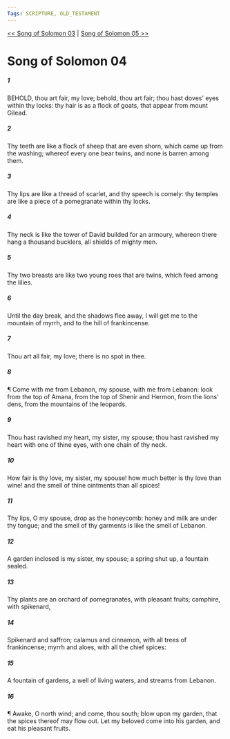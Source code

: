 ```yaml
---
Tags: SCRIPTURE, OLD_TESTAMENT
---
```


[<< Song of Solomon 03](OLD_TESTAMENT/22_Song_of_Solomon/Song_of_Solomon_03.md) | [Song of Solomon 05 >>](OLD_TESTAMENT/22_Song_of_Solomon/Song_of_Solomon_05.md)

# Song of Solomon 04

##### 1
 BEHOLD, thou art fair, my love; behold, thou art fair; thou hast doves' eyes within thy locks: thy hair is as a flock of goats, that appear from mount Gilead.
##### 2
 Thy teeth are like a flock of sheep that are even shorn, which came up from the washing; whereof every one bear twins, and none is barren among them.
##### 3
 Thy lips are like a thread of scarlet, and thy speech is comely: thy temples are like a piece of a pomegranate within thy locks.
##### 4
 Thy neck is like the tower of David builded for an armoury, whereon there hang a thousand bucklers, all shields of mighty men.
##### 5
 Thy two breasts are like two young roes that are twins, which feed among the lilies.
##### 6
 Until the day break, and the shadows flee away, I will get me to the mountain of myrrh, and to the hill of frankincense.
##### 7
 Thou art all fair, my love; there is no spot in thee.
##### 8
 ¶ Come with me from Lebanon, my spouse, with me from Lebanon: look from the top of Amana, from the top of Shenir and Hermon, from the lions' dens, from the mountains of the leopards.
##### 9
 Thou hast ravished my heart, my sister, my spouse; thou hast ravished my heart with one of thine eyes, with one chain of thy neck.
##### 10
 How fair is thy love, my sister, my spouse! how much better is thy love than wine! and the smell of thine ointments than all spices!
##### 11
 Thy lips, O my spouse, drop as the honeycomb: honey and milk are under thy tongue; and the smell of thy garments is like the smell of Lebanon.
##### 12
 A garden inclosed is my sister, my spouse; a spring shut up, a fountain sealed.
##### 13
 Thy plants are an orchard of pomegranates, with pleasant fruits; camphire, with spikenard,
##### 14
 Spikenard and saffron; calamus and cinnamon, with all trees of frankincense; myrrh and aloes, with all the chief spices:
##### 15
 A fountain of gardens, a well of living waters, and streams from Lebanon.
##### 16
 ¶ Awake, O north wind; and come, thou south; blow upon my garden, that the spices thereof may flow out. Let my beloved come into his garden, and eat his pleasant fruits.

